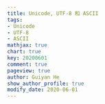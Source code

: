```yaml
---
title: Unicode, UTF-8 和 ASCII
tags: 
- Unicode	
- UTF-8
- ASCII
mathjax: true
chart: true
key: 20200601
comment: true
pageview: true
author: Guiyan He
show_author_profile: true
modify_date: 2020-06-01
---
```



<!--more-->
